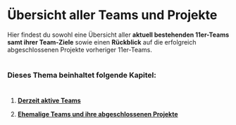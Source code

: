 # Übersicht aller Teams und Projekte

Hier findest du sowohl eine Übersicht aller **aktuell bestehenden 11er-Teams samt ihrer Team-Ziele** sowie einen **Rückblick** auf die erfolgreich abgeschlossenen Projekte vorheriger 11er-Teams.

#

### Dieses Thema beinhaltet folgende Kapitel:

#

1. [**Derzeit aktive Teams**](docs/02-arbeiten_bei_nadoo/03-teams/01-aktive_teams/README.md)

2. [**Ehemalige Teams und ihre abgeschlossenen Projekte**](docs/02-arbeiten_bei_nadoo/03-teams/02-team_archiv/README.md)

